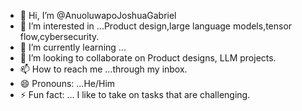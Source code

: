 - 👋 Hi, I’m @AnuoluwapoJoshuaGabriel
- 👀 I’m interested in ...Product design,large language models,tensor flow,cybersecurity.
- 🌱 I’m currently learning ...
- 💞️ I’m looking to collaborate on Product designs, LLM projects.
- 📫 How to reach me ...through my inbox.
- 😄 Pronouns: ...He/Him
- ⚡ Fun fact: ... I like to take on tasks that are challenging.

<!---
AnuoluwapoJoshuaGabriel/AnuoluwapoJoshuaGabriel is a ✨ special ✨ repository because its `README.md` (this file) appears on your GitHub profile.
You can click the Preview link to take a look at your changes.
--->
